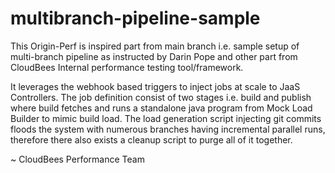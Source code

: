 # multibranch-pipeline-sample

This Origin-Perf is inspired part from main branch i.e. sample setup of multi-branch pipeline as instructed by Darin Pope and other part from CloudBees Internal performance testing tool/framework.

It leverages the webhook based triggers to inject jobs at scale to JaaS Controllers.
The job definition consist of two stages i.e. build and publish where build fetches and runs a standalone java program from Mock Load Builder to mimic build load.
The load generation script injecting git commits floods the system with numerous branches having incremental parallel runs, therefore there also exists a cleanup script to purge all of it together.

~ CloudBees Performance Team
